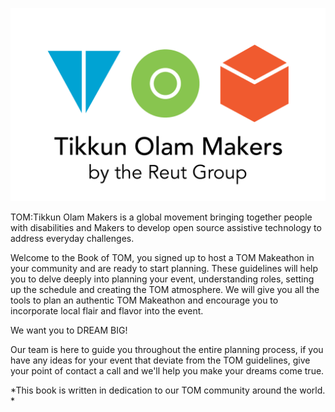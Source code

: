 ![image alt text](img/9slQvAUhu3dvIjWapxHeA_img_1.png)



TOM:Tikkun Olam Makers is a global movement bringing together people with disabilities and Makers to develop open source assistive technology to address everyday challenges.

Welcome to the Book of TOM, you signed up to host a TOM Makeathon in your community and are ready to start planning. These guidelines will help you to delve deeply into planning your event, understanding roles, setting up the schedule and creating the TOM atmosphere. We will give you all the tools to plan an authentic TOM Makeathon and encourage you to incorporate local flair and flavor into the event.

We want you to DREAM BIG!

Our team is here to guide you throughout the entire planning process, if you have any ideas for your event that deviate from the TOM guidelines, give your point of contact a call and we'll help you make your dreams come true.

*This book is written in dedication to our TOM community around the world. *
